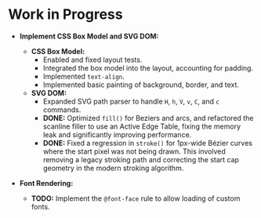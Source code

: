 # Work in Progress

*   **Implement CSS Box Model and SVG DOM:**
    *   **CSS Box Model:**
        *   Enabled and fixed layout tests.
        *   Integrated the box model into the layout, accounting for padding.
        *   Implemented `text-align`.
        *   Implemented basic painting of background, border, and text.
    *   **SVG DOM:**
        *   Expanded SVG path parser to handle `H`, `h`, `V`, `v`, `C`, and `c` commands.
        *   **DONE:** Optimized `fill()` for Beziers and arcs, and refactored the scanline filler to use an Active Edge Table, fixing the memory leak and significantly improving performance.
        *   **DONE:** Fixed a regression in `stroke()` for 1px-wide Bézier curves where the start pixel was not being drawn. This involved removing a legacy stroking path and correcting the start cap geometry in the modern stroking algorithm.

*   **Font Rendering:**
    *   **TODO:** Implement the `@font-face` rule to allow loading of custom fonts.
